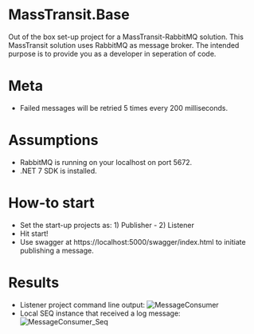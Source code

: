 # MassTransit.Base
Out of the box set-up project for a MassTransit-RabbitMQ solution. 
This MassTransit solution uses RabbitMQ as message broker. 
The intended purpose is to provide you as a developer in seperation of code.

# Meta
- Failed messages will be retried 5 times every 200 milliseconds.

# Assumptions
- RabbitMQ is running on your localhost on port 5672.
- .NET 7 SDK is installed.

# How-to start
- Set the start-up projects as: 1) Publisher - 2) Listener
- Hit start!
- Use swagger at https://localhost:5000/swagger/index.html to initiate publishing a message.

# Results
- Listener project command line output: ![MessageConsumer](https://user-images.githubusercontent.com/4559120/116606406-f9d5e100-a930-11eb-8b69-8361997226fc.PNG)
- Local SEQ instance that received a log message: ![MessageConsumer_Seq](https://user-images.githubusercontent.com/4559120/116606412-fc383b00-a930-11eb-93a4-5340ca4ff2ba.PNG)
